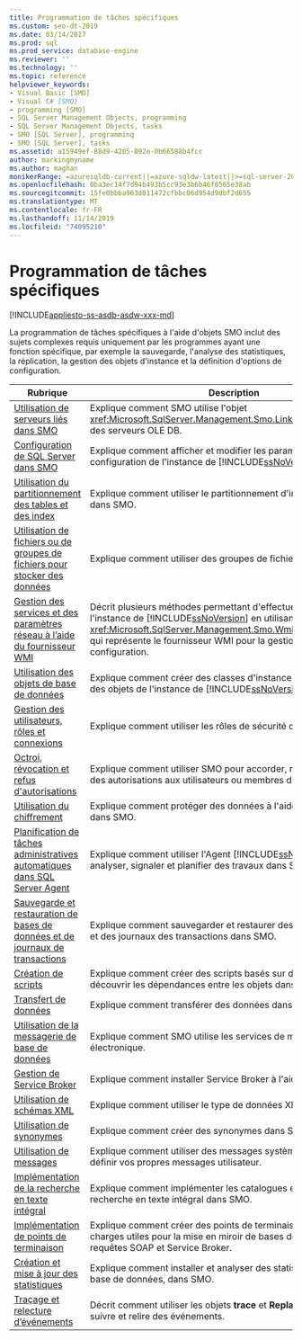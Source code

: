 ```yaml
---
title: Programmation de tâches spécifiques
ms.custom: seo-dt-2019
ms.date: 03/14/2017
ms.prod: sql
ms.prod_service: database-engine
ms.reviewer: ''
ms.technology: ''
ms.topic: reference
helpviewer_keywords:
- Visual Basic [SMO]
- Visual C# [SMO]
- programming [SMO]
- SQL Server Management Objects, programming
- SQL Server Management Objects, tasks
- SMO [SQL Server], programming
- SMO [SQL Server], tasks
ms.assetid: a15949ef-88d9-4205-892e-0b66588b4fcc
author: markingmyname
ms.author: maghan
monikerRange: =azuresqldb-current||=azure-sqldw-latest||>=sql-server-2016||=sqlallproducts-allversions||>=sql-server-linux-2017||=azuresqldb-mi-current
ms.openlocfilehash: 0ba3ec14f7d94b493b5cc93e3b6b46f0565e38ab
ms.sourcegitcommit: 15fe0bbba963d011472cfbbc06d954d9dbf2d655
ms.translationtype: MT
ms.contentlocale: fr-FR
ms.lasthandoff: 11/14/2019
ms.locfileid: "74095210"
---
```

# <a name="programming-specific-tasks"></a>Programmation de tâches spécifiques
[!INCLUDE[appliesto-ss-asdb-asdw-xxx-md](../../../includes/appliesto-ss-asdb-asdw-xxx-md.md)]

  La programmation de tâches spécifiques à l'aide d'objets SMO inclut des sujets complexes requis uniquement par les programmes ayant une fonction spécifique, par exemple la sauvegarde, l'analyse des statistiques, la réplication, la gestion des objets d'instance et la définition d'options de configuration.  
  
|Rubrique|Description|  
|-----------|-----------------|  
|[Utilisation de serveurs liés dans SMO](../../../relational-databases/server-management-objects-smo/tasks/using-linked-servers-in-smo.md)|Explique comment SMO utilise l'objet <xref:Microsoft.SqlServer.Management.Smo.LinkedServer> pour lier des serveurs OLE DB.|  
|[Configuration de SQL Server dans SMO](../../../relational-databases/server-management-objects-smo/tasks/configuring-sql-server-in-smo.md)|Explique comment afficher et modifier les paramètres de configuration de l'instance de [!INCLUDE[ssNoVersion](../../../includes/ssnoversion-md.md)] dans SMO.|  
|[Utilisation du partitionnement des tables et des index](../../../relational-databases/server-management-objects-smo/tasks/using-table-and-index-partitioning.md)|Explique comment utiliser le partitionnement d'index et de table dans SMO.|  
|[Utilisation de fichiers ou de groupes de fichiers pour stocker des données](../../../relational-databases/server-management-objects-smo/tasks/using-filegroups-and-files-to-store-data.md)|Explique comment utiliser des groupes de fichiers dans SMO.|  
|[Gestion des services et des paramètres réseau à l’aide du fournisseur WMI](../../../relational-databases/server-management-objects-smo/tasks/managing-services-and-network-settings-by-using-wmi-provider.md)|Décrit plusieurs méthodes permettant d'effectuer le suivi de l'instance de [!INCLUDE[ssNoVersion](../../../includes/ssnoversion-md.md)] en utilisant l'objet <xref:Microsoft.SqlServer.Management.Smo.Wmi.ManagedComputer> qui représente le fournisseur WMI pour la gestion de la configuration.|  
|[Utilisation des objets de base de données](../../../relational-databases/server-management-objects-smo/tasks/creating-altering-and-removing-database-objects.md)|Explique comment créer des classes d'instance qui représentent des objets de l'instance de [!INCLUDE[ssNoVersion](../../../includes/ssnoversion-md.md)].|  
|[Gestion des utilisateurs, rôles et connexions](../../../relational-databases/server-management-objects-smo/tasks/managing-users-roles-and-logins.md)|Explique comment utiliser les rôles de sécurité dans SMO.|  
|[Octroi, révocation et refus d'autorisations](../../../relational-databases/server-management-objects-smo/tasks/granting-revoking-and-denying-permissions.md)|Explique comment utiliser SMO pour accorder, révoquer et refuser des autorisations aux utilisateurs ou membres d'un rôle.|  
|[Utilisation du chiffrement](../../../relational-databases/server-management-objects-smo/tasks/using-encryption.md)|Explique comment protéger des données à l'aide du chiffrement dans SMO.|  
|[Planification de tâches administratives automatiques dans SQL Server Agent](../../../relational-databases/server-management-objects-smo/tasks/scheduling-automatic-administrative-tasks-in-sql-server-agent.md)|Explique comment utiliser l'Agent [!INCLUDE[ssNoVersion](../../../includes/ssnoversion-md.md)] pour analyser, signaler et planifier des travaux dans SMO.|  
|[Sauvegarde et restauration de bases de données et de journaux de transactions](../../../relational-databases/server-management-objects-smo/tasks/backing-up-and-restoring-databases-and-transaction-logs.md)|Explique comment sauvegarder et restaurer des bases de données et des journaux des transactions dans SMO.|  
|[Création de scripts](../../../relational-databases/server-management-objects-smo/tasks/scripting.md)|Explique comment créer des scripts basés sur des objets et découvrir les dépendances entre les objets dans SMO.|  
|[Transfert de données](../../../relational-databases/server-management-objects-smo/tasks/transferring-data.md)|Explique comment transférer des données dans SMO.|  
|[Utilisation de la messagerie de base de données](../../../relational-databases/server-management-objects-smo/tasks/using-database-mail.md)|Explique comment SMO utilise les services de messagerie électronique.|  
|[Gestion de Service Broker](../../../relational-databases/server-management-objects-smo/tasks/managing-service-broker.md)|Explique comment installer Service Broker à l'aide de SMO.|  
|[Utilisation de schémas XML](../../../relational-databases/server-management-objects-smo/tasks/using-xml-schemas.md)|Explique comment utiliser le type de données XML dans SMO.|  
|[Utilisation de synonymes](../../../relational-databases/server-management-objects-smo/tasks/using-synonyms.md)|Explique comment créer des synonymes dans SMO.|  
|[Utilisation de messages](../../../relational-databases/server-management-objects-smo/tasks/using-messages.md)|Explique comment utiliser des messages système et comment définir vos propres messages utilisateur.|  
|[Implémentation de la recherche en texte intégral](../../../relational-databases/server-management-objects-smo/tasks/implementing-full-text-search.md)|Explique comment implémenter les catalogues et index de recherche en texte intégral dans SMO.|  
|[Implémentation de points de terminaison](../../../relational-databases/server-management-objects-smo/tasks/implementing-endpoints.md)|Explique comment créer des points de terminaison afin de gérer les charges utiles pour la mise en miroir de bases de données, les requêtes SOAP et Service Broker.|  
|[Création et mise à jour des statistiques](../../../relational-databases/server-management-objects-smo/tasks/creating-and-updating-statistics.md)|Explique comment installer et analyser des statistiques dans une base de données, dans SMO.|  
|[Traçage et relecture d’événements](../../../relational-databases/server-management-objects-smo/tasks/tracing-and-replaying-events.md)|Décrit comment utiliser les objets **trace** et **Replay** dans SMO pour suivre et relire des événements.|  
  
  
